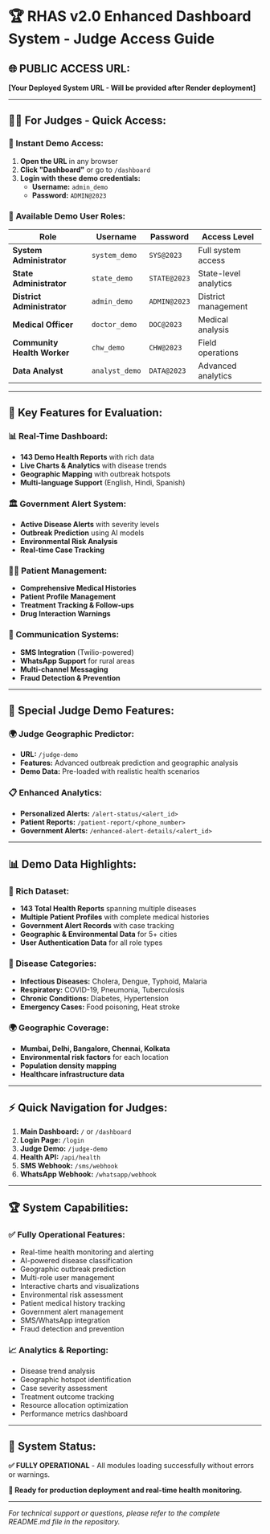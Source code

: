 # 🏆 RHAS v2.0 Enhanced Dashboard System - Judge Access Guide

## 🌐 **PUBLIC ACCESS URL:**
**[Your Deployed System URL - Will be provided after Render deployment]**

---

## 👨‍⚖️ **For Judges - Quick Access:**

### **🎯 Instant Demo Access:**
1. **Open the URL** in any browser
2. **Click "Dashboard"** or go to `/dashboard`
3. **Login with these demo credentials:**
   - **Username:** `admin_demo`
   - **Password:** `ADMIN@2023`

### **🏥 Available Demo User Roles:**
| Role | Username | Password | Access Level |
|------|----------|----------|--------------|
| **System Administrator** | `system_demo` | `SYS@2023` | Full system access |
| **State Administrator** | `state_demo` | `STATE@2023` | State-level analytics |
| **District Administrator** | `admin_demo` | `ADMIN@2023` | District management |
| **Medical Officer** | `doctor_demo` | `DOC@2023` | Medical analysis |
| **Community Health Worker** | `chw_demo` | `CHW@2023` | Field operations |
| **Data Analyst** | `analyst_demo` | `DATA@2023` | Advanced analytics |

---

## 🚀 **Key Features for Evaluation:**

### **📊 Real-Time Dashboard:**
- **143 Demo Health Reports** with rich data
- **Live Charts & Analytics** with disease trends
- **Geographic Mapping** with outbreak hotspots
- **Multi-language Support** (English, Hindi, Spanish)

### **🏛️ Government Alert System:**
- **Active Disease Alerts** with severity levels
- **Outbreak Prediction** using AI models
- **Environmental Risk Analysis** 
- **Real-time Case Tracking**

### **👨‍⚕️ Patient Management:**
- **Comprehensive Medical Histories**
- **Patient Profile Management**
- **Treatment Tracking & Follow-ups**
- **Drug Interaction Warnings**

### **📱 Communication Systems:**
- **SMS Integration** (Twilio-powered)
- **WhatsApp Support** for rural areas
- **Multi-channel Messaging**
- **Fraud Detection & Prevention**

---

## 🎯 **Special Judge Demo Features:**

### **🌍 Judge Geographic Predictor:**
- **URL:** `/judge-demo`
- **Features:** Advanced outbreak prediction and geographic analysis
- **Demo Data:** Pre-loaded with realistic health scenarios

### **📋 Enhanced Analytics:**
- **Personalized Alerts:** `/alert-status/<alert_id>`
- **Patient Reports:** `/patient-report/<phone_number>`
- **Government Alerts:** `/enhanced-alert-details/<alert_id>`

---

## 📊 **Demo Data Highlights:**

### **🔢 Rich Dataset:**
- **143 Total Health Reports** spanning multiple diseases
- **Multiple Patient Profiles** with complete medical histories
- **Government Alert Records** with case tracking
- **Geographic & Environmental Data** for 5+ cities
- **User Authentication Data** for all role types

### **🏥 Disease Categories:**
- **Infectious Diseases:** Cholera, Dengue, Typhoid, Malaria
- **Respiratory:** COVID-19, Pneumonia, Tuberculosis  
- **Chronic Conditions:** Diabetes, Hypertension
- **Emergency Cases:** Food poisoning, Heat stroke

### **🌍 Geographic Coverage:**
- **Mumbai, Delhi, Bangalore, Chennai, Kolkata**
- **Environmental risk factors** for each location
- **Population density mapping**
- **Healthcare infrastructure data**

---

## ⚡ **Quick Navigation for Judges:**

1. **Main Dashboard:** `/` or `/dashboard`
2. **Login Page:** `/login`
3. **Judge Demo:** `/judge-demo`
4. **Health API:** `/api/health`
5. **SMS Webhook:** `/sms/webhook`
6. **WhatsApp Webhook:** `/whatsapp/webhook`

---

## 🏆 **System Capabilities:**

### **✅ Fully Operational Features:**
- Real-time health monitoring and alerting
- AI-powered disease classification
- Geographic outbreak prediction
- Multi-role user management
- Interactive charts and visualizations
- Environmental risk assessment
- Patient medical history tracking
- Government alert management
- SMS/WhatsApp integration
- Fraud detection and prevention

### **📈 Analytics & Reporting:**
- Disease trend analysis
- Geographic hotspot identification
- Case severity assessment
- Treatment outcome tracking
- Resource allocation optimization
- Performance metrics dashboard

---

## 🌟 **System Status:**
**✅ FULLY OPERATIONAL** - All modules loading successfully without errors or warnings.

**🚀 Ready for production deployment and real-time health monitoring.**

---

*For technical support or questions, please refer to the complete README.md file in the repository.*